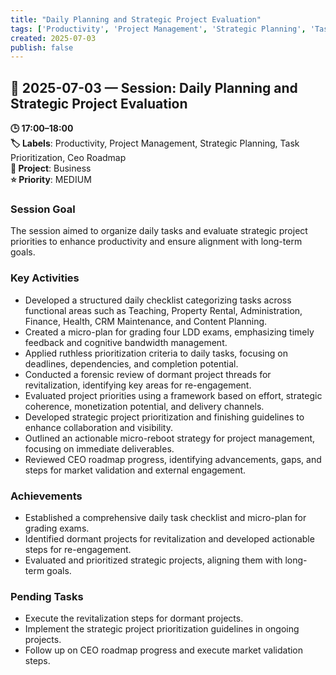 ```yaml
---
title: "Daily Planning and Strategic Project Evaluation"
tags: ['Productivity', 'Project Management', 'Strategic Planning', 'Task Prioritization', 'Ceo Roadmap']
created: 2025-07-03
publish: false
---
```


## 📅 2025-07-03 — Session: Daily Planning and Strategic Project Evaluation

**🕒 17:00–18:00**  
**🏷️ Labels**: Productivity, Project Management, Strategic Planning, Task Prioritization, Ceo Roadmap  
**📂 Project**: Business  
**⭐ Priority**: MEDIUM  


### Session Goal
The session aimed to organize daily tasks and evaluate strategic project priorities to enhance productivity and ensure alignment with long-term goals.

### Key Activities
- Developed a structured daily checklist categorizing tasks across functional areas such as Teaching, Property Rental, Administration, Finance, Health, CRM Maintenance, and Content Planning.
- Created a micro-plan for grading four LDD exams, emphasizing timely feedback and cognitive bandwidth management.
- Applied ruthless prioritization criteria to daily tasks, focusing on deadlines, dependencies, and completion potential.
- Conducted a forensic review of dormant project threads for revitalization, identifying key areas for re-engagement.
- Evaluated project priorities using a framework based on effort, strategic coherence, monetization potential, and delivery channels.
- Developed strategic project prioritization and finishing guidelines to enhance collaboration and visibility.
- Outlined an actionable micro-reboot strategy for project management, focusing on immediate deliverables.
- Reviewed CEO roadmap progress, identifying advancements, gaps, and steps for market validation and external engagement.

### Achievements
- Established a comprehensive daily task checklist and micro-plan for grading exams.
- Identified dormant projects for revitalization and developed actionable steps for re-engagement.
- Evaluated and prioritized strategic projects, aligning them with long-term goals.

### Pending Tasks
- Execute the revitalization steps for dormant projects.
- Implement the strategic project prioritization guidelines in ongoing projects.
- Follow up on CEO roadmap progress and execute market validation steps.
